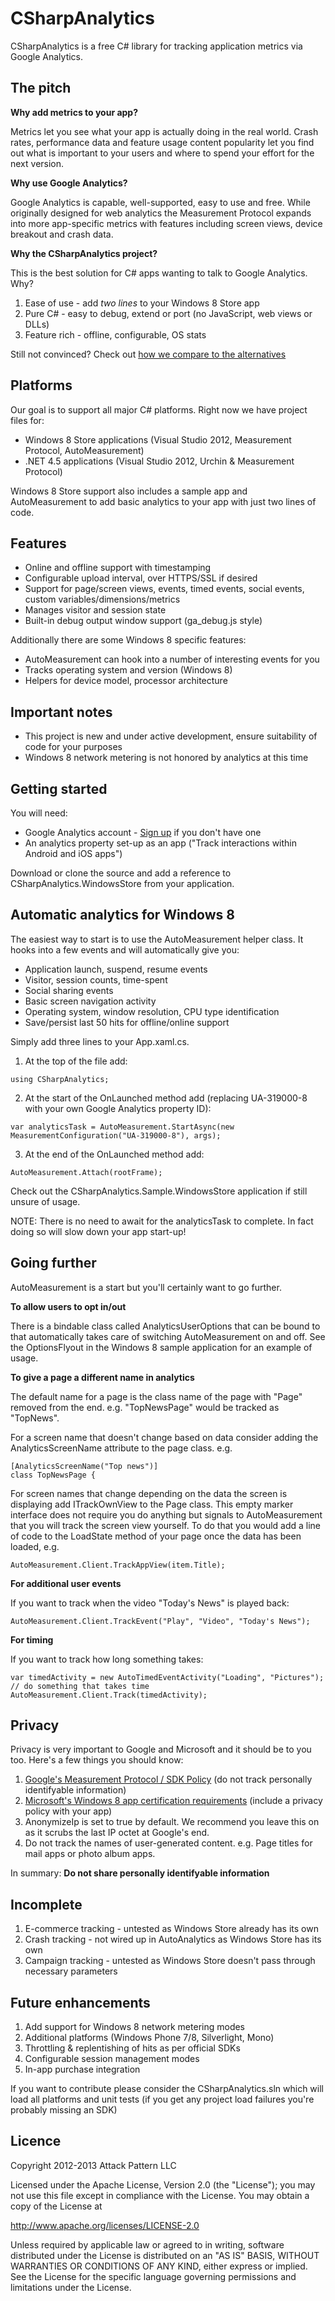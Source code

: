 CSharpAnalytics
===============

CSharpAnalytics is a free C# library for tracking application metrics via Google Analytics.

The pitch
---------

**Why add metrics to your app?**

Metrics let you see what your app is actually doing in the real world. Crash rates, performance data and feature usage content popularity let you find out what is important to your users and where to spend your effort for the next version.

**Why use Google Analytics?**

Google Analytics is capable, well-supported, easy to use and free. While originally designed for web analytics the Measurement Protocol expands into more app-specific metrics with features including screen views, device breakout and crash data.

**Why the CSharpAnalytics project?**

This is the best solution for C# apps wanting to talk to Google Analytics. Why?

1. Ease of use - add *two lines* to your Windows 8 Store app
1. Pure C# - easy to debug, extend or port (no JavaScript, web views or DLLs)
1. Feature rich - offline, configurable, OS stats

Still not convinced? Check out [how we compare to the alternatives](https://github.com/AttackPattern/CSharpAnalytics/wiki/Comparison)

Platforms
---------
Our goal is to support all major C# platforms. Right now we have project files for:

* Windows 8 Store applications (Visual Studio 2012, Measurement Protocol, AutoMeasurement)
* .NET 4.5 applications (Visual Studio 2012, Urchin & Measurement Protocol)

Windows 8 Store support also includes a sample app and AutoMeasurement to add basic analytics to your app with just two lines of code.

Features
--------
* Online and offline support with timestamping
* Configurable upload interval, over HTTPS/SSL if desired
* Support for page/screen views, events, timed events, social events, custom variables/dimensions/metrics
* Manages visitor and session state
* Built-in debug output window support (ga_debug.js style)

Additionally there are some Windows 8 specific features:

* AutoMeasurement can hook into a number of interesting events for you
* Tracks operating system and version (Windows 8)
* Helpers for device model, processor architecture

Important notes
---------------
* This project is new and under active development, ensure suitability of code for your purposes
* Windows 8 network metering is not honored by analytics at this time

Getting started
---------------
You will need:

* Google Analytics account - [Sign up](http://analytics.google.com) if you don't have one
* An analytics property set-up as an app ("Track interactions within Android and iOS apps")

Download or clone the source and add a reference to CSharpAnalytics.WindowsStore from your application.

Automatic analytics for Windows 8
---------------------------------
The easiest way to start is to use the AutoMeasurement helper class. It hooks into a few events and will automatically give you:

* Application launch, suspend, resume events
* Visitor, session counts, time-spent
* Social sharing events
* Basic screen navigation activity
* Operating system, window resolution, CPU type identification
* Save/persist last 50 hits for offline/online support

Simply add three lines to your App.xaml.cs.

1. At the top of the file add:

`using CSharpAnalytics;`

2. At the start of the OnLaunched method add (replacing UA-319000-8 with your own Google Analytics property ID):

`var analyticsTask = AutoMeasurement.StartAsync(new MeasurementConfiguration("UA-319000-8"), args);`

3. At the end of the OnLaunched method add:

`AutoMeasurement.Attach(rootFrame);`

Check out the CSharpAnalytics.Sample.WindowsStore application if still unsure of usage.

NOTE: There is no need to await for the analyticsTask to complete. In fact doing so will slow down your app start-up!

Going further
-------------
AutoMeasurement is a start but you'll certainly want to go further.

**To allow users to opt in/out**

There is a bindable class called AnalyticsUserOptions that can be bound to that automatically takes care of switching
AutoMeasurement on and off. See the OptionsFlyout in the Windows 8 sample application for an example of usage.

**To give a page a different name in analytics**

The default name for a page is the class name of the page with "Page" removed from the end. e.g. "TopNewsPage" would be tracked as "TopNews".

For a screen name that doesn't change based on data consider adding the AnalyticsScreenName attribute to the page class. e.g.

```
[AnalyticsScreenName("Top news")]
class TopNewsPage {
```

For screen names that change depending on the data the screen is displaying add ITrackOwnView to the Page class. This empty marker interface does not require you do anything but signals to AutoMeasurement that you will track the screen view yourself. To do that you would add a line of code to the LoadState method of your page once the data has been loaded, e.g.

`AutoMeasurement.Client.TrackAppView(item.Title);`

**For additional user events**

If you want to track when the video "Today's News" is played back:

`AutoMeasurement.Client.TrackEvent("Play", "Video", "Today's News");`

**For timing**

If you want to track how long something takes:

```
var timedActivity = new AutoTimedEventActivity("Loading", "Pictures");
// do something that takes time
AutoMeasurement.Client.Track(timedActivity);
```

Privacy
-------
Privacy is very important to Google and Microsoft and it should be to you too. Here's a few things you should know:

1. [Google's Measurement Protocol / SDK Policy](https://developers.google.com/analytics/devguides/collection/protocol/policy) (do not track personally identifyable information)
1. [Microsoft's Windows 8 app certification requirements](http://msdn.microsoft.com/en-us/library/windows/apps/hh694083.aspx) (include a privacy policy with your app)
1. AnonymizeIp is set to true by default. We recommend you leave this on as it scrubs the last IP octet at Google's end.
1. Do not track the names of user-generated content. e.g. Page titles for mail apps or photo album apps.
 
In summary: **Do not share personally identifyable information**

Incomplete
----------
1. E-commerce tracking - untested as Windows Store already has its own
2. Crash tracking - not wired up in AutoAnalytics as Windows Store has its own 
3. Campaign tracking - untested as Windows Store doesn't pass through necessary parameters

Future enhancements
-------------------
1. Add support for Windows 8 network metering modes
1. Additional platforms (Windows Phone 7/8, Silverlight, Mono)
1. Throttling & replentishing of hits as per official SDKs
1. Configurable session management modes
1. In-app purchase integration

If you want to contribute please consider the CSharpAnalytics.sln which will load all platforms and unit tests (if you get any project load failures you're probably missing an SDK)

Licence
-------
Copyright 2012-2013 Attack Pattern LLC

Licensed under the Apache License, Version 2.0 (the "License"); you may not use this file except in compliance with the License. You may obtain a copy of the License at

http://www.apache.org/licenses/LICENSE-2.0

Unless required by applicable law or agreed to in writing, software distributed under the License is distributed on an "AS IS" BASIS, WITHOUT WARRANTIES OR CONDITIONS OF ANY KIND, either express or implied. See the License for the specific language governing permissions and limitations under the License.
